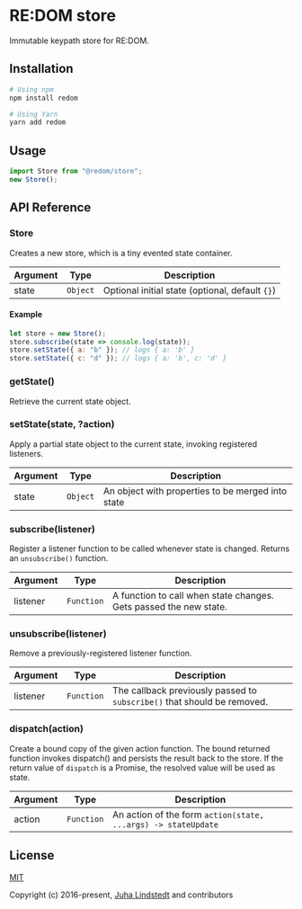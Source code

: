 # RE:DOM store

Immutable keypath store for RE:DOM.

## Installation

```bash
# Using npm
npm install redom

# Using Yarn
yarn add redom
```

## Usage

```js
import Store from "@redom/store";
new Store();
```

## API Reference

### Store

Creates a new store, which is a tiny evented state container.

| Argument | Type     | Description                                     |
| -------- | -------- | ----------------------------------------------- |
| state    | `Object` | Optional initial state (optional, default `{}`) |

#### Example

```javascript
let store = new Store();
store.subscribe(state => console.log(state));
store.setState({ a: "b" }); // logs { a: 'b' }
store.setState({ c: "d" }); // logs { a: 'b', c: 'd' }
```

### getState()

Retrieve the current state object.

### setState(state, ?action)

Apply a partial state object to the current state, invoking registered listeners.

| Argument | Type     | Description                                       |
| -------- | -------- | ------------------------------------------------- |
| state    | `Object` | An object with properties to be merged into state |

### subscribe(listener)

Register a listener function to be called whenever state is changed. Returns an `unsubscribe()` function.

| Argument | Type       | Description                                                       |
| -------- | ---------- | ----------------------------------------------------------------- |
| listener | `Function` | A function to call when state changes. Gets passed the new state. |

### unsubscribe(listener)

Remove a previously-registered listener function.

| Argument | Type       | Description                                                             |
| -------- | ---------- | ----------------------------------------------------------------------- |
| listener | `Function` | The callback previously passed to `subscribe()` that should be removed. |

### dispatch(action)

Create a bound copy of the given action function.
The bound returned function invokes dispatch() and persists the result back to the store.
If the return value of `dispatch` is a Promise, the resolved value will be used as state.

| Argument | Type       | Description                                                   |
| -------- | ---------- | ------------------------------------------------------------- |
| action   | `Function` | An action of the form `action(state, ...args) -> stateUpdate` |

## License

[MIT](http://opensource.org/licenses/MIT)

Copyright (c) 2016-present, [Juha Lindstedt](https://github.com/pakastin) and contributors
